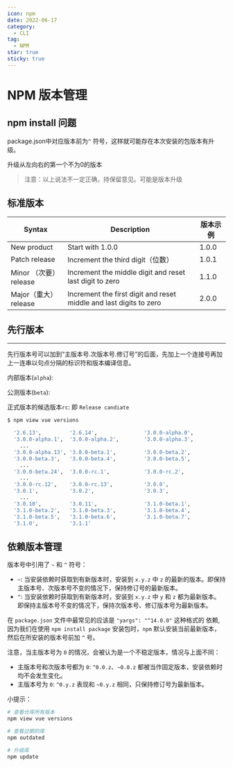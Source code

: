 ```yaml
---
icon: npm
date: 2022-06-17
category:
  - CLI
tag:
  - NPM
star: true
sticky: true
---
```

# NPM 版本管理

## npm install 问题

package.json中对应版本前为`^` 符号，这样就可能存在本次安装的包版本有升级。

升级从左向右的第一个不为0的版本

> 注意：以上说法不一定正确，持保留意见。可能是版本升级
> 

## 标准版本
| Syntax | Description | 版本示例 |
| --- | ----------- | --- |
| New product | Start with 1.0.0 | 1.0.0 |
| Patch release | Increment the third digit（位数） | 1.0.1 |
| Minor （次要）release | Increment the middle digit and reset last digit to zero | 1.1.0 |
| Major（重大） release | Increment the first digit and reset middle and last digits to zero | 2.0.0 |

## 先行版本

---

先行版本号可以加到“主版本号.次版本号.修订号”的后面，先加上一个连接号再加上一连串以句点分隔的标识符和版本编译信息。

内部版本(`alpha`):

公测版本(`beta`):

正式版本的候选版本`rc`: 即 `Release candiate`

```bash
$ npm view vue versions

  '2.6.13',         '2.6.14',               '3.0.0-alpha.0',
  '3.0.0-alpha.1',  '3.0.0-alpha.2',        '3.0.0-alpha.3',
    ...
  '3.0.0-alpha.13', '3.0.0-beta.1',         '3.0.0-beta.2',
  '3.0.0-beta.3',   '3.0.0-beta.4',         '3.0.0-beta.5',
    ...
  '3.0.0-beta.24',  '3.0.0-rc.1',           '3.0.0-rc.2',
    ...
  '3.0.0-rc.12',    '3.0.0-rc.13',          '3.0.0',
  '3.0.1',          '3.0.2',                '3.0.3',
    ...
  '3.0.10',         '3.0.11',               '3.1.0-beta.1',
  '3.1.0-beta.2',   '3.1.0-beta.3',         '3.1.0-beta.4',
  '3.1.0-beta.5',   '3.1.0-beta.6',         '3.1.0-beta.7',
  '3.1.0',          '3.1.1'
```

## 依赖版本管理


版本号中引用了 `~` 和 `^` 符号：

- `~`: 当安装依赖时获取到有新版本时，安装到 `x.y.z` 中 `z` 的最新的版本。即保持主版本号、次版本号不变的情况下，保持修订号的最新版本。
- `^`: 当安装依赖时获取到有新版本时，安装到 `x.y.z` 中 `y` 和 `z` 都为最新版本。 即保持主版本号不变的情况下，保持次版本号、修订版本号为最新版本。

在 `package.json` 文件中最常见的应该是 `"yargs": "^14.0.0"` 这种格式的 依赖, 因为我们在使用 `npm install package` 安装包时，`npm` 默认安装当前最新版本，然后在所安装的版本号前加 `^` 号。

注意，当主版本号为 `0` 的情况，会被认为是一个不稳定版本，情况与上面不同：

- 主版本号和次版本号都为 `0`: `^0.0.z`、`~0.0.z` 都被当作固定版本，安装依赖时均不会发生变化。
- 主版本号为 `0`: `^0.y.z` 表现和 `~0.y.z` 相同，只保持修订号为最新版本。

小提示：

```bash
# 查看仓库所有版本
npm view vue versions

# 查看过期的库
npm outdated

# 升级库
npm update
```